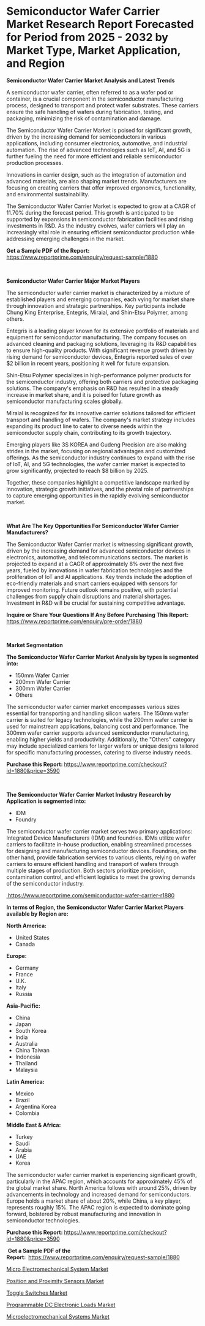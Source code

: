 <p><h1>Semiconductor Wafer Carrier Market Research Report Forecasted for Period from 2025 -  2032 by Market Type, Market Application, and Region</h1></p><p><strong>Semiconductor Wafer Carrier Market Analysis and Latest Trends</strong></p>
<p><p>A semiconductor wafer carrier, often referred to as a wafer pod or container, is a crucial component in the semiconductor manufacturing process, designed to transport and protect wafer substrates. These carriers ensure the safe handling of wafers during fabrication, testing, and packaging, minimizing the risk of contamination and damage.</p><p>The Semiconductor Wafer Carrier Market is poised for significant growth, driven by the increasing demand for semiconductors in various applications, including consumer electronics, automotive, and industrial automation. The rise of advanced technologies such as IoT, AI, and 5G is further fueling the need for more efficient and reliable semiconductor production processes.</p><p>Innovations in carrier design, such as the integration of automation and advanced materials, are also shaping market trends. Manufacturers are focusing on creating carriers that offer improved ergonomics, functionality, and environmental sustainability.</p><p>The Semiconductor Wafer Carrier Market is expected to grow at a CAGR of 11.70% during the forecast period. This growth is anticipated to be supported by expansions in semiconductor fabrication facilities and rising investments in R&D. As the industry evolves, wafer carriers will play an increasingly vital role in ensuring efficient semiconductor production while addressing emerging challenges in the market.</p></p>
<p><strong>Get a Sample PDF of the Report:&nbsp;</strong> <a href="https://www.reportprime.com/enquiry/request-sample/1880?utm_campaign=1900&utm_medium=2&utm_source=Github&utm_content=ia&utm_term=18032025&utm_id=semiconductor-wafer-carrier">https://www.reportprime.com/enquiry/request-sample/1880</a></p>
<p>&nbsp;</p>
<p><strong>Semiconductor Wafer Carrier Major Market Players</strong></p>
<p><p>The semiconductor wafer carrier market is characterized by a mixture of established players and emerging companies, each vying for market share through innovation and strategic partnerships. Key participants include Chung King Enterprise, Entegris, Miraial, and Shin-Etsu Polymer, among others.</p><p>Entegris is a leading player known for its extensive portfolio of materials and equipment for semiconductor manufacturing. The company focuses on advanced cleaning and packaging solutions, leveraging its R&D capabilities to ensure high-quality products. With significant revenue growth driven by rising demand for semiconductor devices, Entegris reported sales of over $2 billion in recent years, positioning it well for future expansion.</p><p>Shin-Etsu Polymer specializes in high-performance polymer products for the semiconductor industry, offering both carriers and protective packaging solutions. The company's emphasis on R&D has resulted in a steady increase in market share, and it is poised for future growth as semiconductor manufacturing scales globally.</p><p>Miraial is recognized for its innovative carrier solutions tailored for efficient transport and handling of wafers. The company's market strategy includes expanding its product line to cater to diverse needs within the semiconductor supply chain, contributing to its growth trajectory.</p><p>Emerging players like 3S KOREA and Gudeng Precision are also making strides in the market, focusing on regional advantages and customized offerings. As the semiconductor industry continues to expand with the rise of IoT, AI, and 5G technologies, the wafer carrier market is expected to grow significantly, projected to reach $8 billion by 2025.</p><p>Together, these companies highlight a competitive landscape marked by innovation, strategic growth initiatives, and the pivotal role of partnerships to capture emerging opportunities in the rapidly evolving semiconductor market.</p></p>
<p>&nbsp;</p>
<p><strong>What Are The Key Opportunities For Semiconductor Wafer Carrier Manufacturers?</strong></p>
<p><p>The Semiconductor Wafer Carrier market is witnessing significant growth, driven by the increasing demand for advanced semiconductor devices in electronics, automotive, and telecommunications sectors. The market is projected to expand at a CAGR of approximately 8% over the next five years, fueled by innovations in wafer fabrication technologies and the proliferation of IoT and AI applications. Key trends include the adoption of eco-friendly materials and smart carriers equipped with sensors for improved monitoring. Future outlook remains positive, with potential challenges from supply chain disruptions and material shortages. Investment in R&D will be crucial for sustaining competitive advantage.</p></p>
<p><strong>Inquire or Share Your Questions If Any Before Purchasing This Report:</strong> <a href="https://www.reportprime.com/enquiry/pre-order/1880?utm_campaign=1900&utm_medium=2&utm_source=Github&utm_content=ia&utm_term=18032025&utm_id=semiconductor-wafer-carrier">https://www.reportprime.com/enquiry/pre-order/1880</a></p>
<p>&nbsp;</p>
<p><strong>Market Segmentation</strong></p>
<p><strong>The Semiconductor Wafer Carrier Market Analysis by types is segmented into:</strong></p>
<p><ul><li>150mm Wafer Carrier</li><li>200mm Wafer Carrier</li><li>300mm Wafer Carrier</li><li>Others</li></ul></p>
<p><p>The semiconductor wafer carrier market encompasses various sizes essential for transporting and handling silicon wafers. The 150mm wafer carrier is suited for legacy technologies, while the 200mm wafer carrier is used for mainstream applications, balancing cost and performance. The 300mm wafer carrier supports advanced semiconductor manufacturing, enabling higher yields and productivity. Additionally, the "Others" category may include specialized carriers for larger wafers or unique designs tailored for specific manufacturing processes, catering to diverse industry needs.</p></p>
<p><strong>Purchase this Report:&nbsp;</strong><a href="https://www.reportprime.com/checkout?id=1880&price=3590&utm_campaign=1900&utm_medium=2&utm_source=Github&utm_content=ia&utm_term=18032025&utm_id=semiconductor-wafer-carrier">https://www.reportprime.com/checkout?id=1880&price=3590</a></p>
<p>&nbsp;</p>
<p><strong>The Semiconductor Wafer Carrier Market Industry Research by Application is segmented into:</strong></p>
<p><ul><li>IDM</li><li>Foundry</li></ul></p>
<p><p>The semiconductor wafer carrier market serves two primary applications: Integrated Device Manufacturers (IDM) and foundries. IDMs utilize wafer carriers to facilitate in-house production, enabling streamlined processes for designing and manufacturing semiconductor devices. Foundries, on the other hand, provide fabrication services to various clients, relying on wafer carriers to ensure efficient handling and transport of wafers through multiple stages of production. Both sectors prioritize precision, contamination control, and efficient logistics to meet the growing demands of the semiconductor industry.</p></p>
<p><a href="https://www.reportprime.com/semiconductor-wafer-carrier-r1880?utm_campaign=1900&utm_medium=2&utm_source=Github&utm_content=ia&utm_term=18032025&utm_id=semiconductor-wafer-carrier">&nbsp;https://www.reportprime.com/semiconductor-wafer-carrier-r1880</a></p>
<p><strong>In terms of Region, the Semiconductor Wafer Carrier Market Players available by Region are:</strong></p>
<p>
    <p> <strong> North America: </strong>
        <ul>
            <li>United States</li>
            <li>Canada</li>
        </ul>
        </p> 
    <p> <strong> Europe: </strong>
        <ul>
            <li>Germany</li>
            <li>France</li>
            <li>U.K.</li>
            <li>Italy</li>
            <li>Russia</li>
        </ul>
        </p> 
    <p> <strong> Asia-Pacific: </strong>
        <ul>
            <li>China</li>
            <li>Japan</li>
            <li>South Korea</li>
            <li>India</li>
            <li>Australia</li>
            <li>China Taiwan</li>
            <li>Indonesia</li>
            <li>Thailand</li>
            <li>Malaysia</li>
        </ul>
        </p> 
    <p> <strong> Latin America: </strong>
        <ul>
            <li>Mexico</li>
            <li>Brazil</li>
            <li>Argentina Korea</li>
            <li>Colombia</li>
        </ul>
        </p> 
    <p> <strong> Middle East & Africa: </strong>
        <ul>
            <li>Turkey</li>
            <li>Saudi</li>
            <li>Arabia</li>
            <li>UAE</li>
            <li>Korea</li>
        </ul>
    </p>
    </p>
<p><p>The semiconductor wafer carrier market is experiencing significant growth, particularly in the APAC region, which accounts for approximately 45% of the global market share. North America follows with around 25%, driven by advancements in technology and increased demand for semiconductors. Europe holds a market share of about 20%, while China, a key player, represents roughly 15%. The APAC region is expected to dominate going forward, bolstered by robust manufacturing and innovation in semiconductor technologies.</p></p>
<p><strong>Purchase this Report: </strong><a href="https://www.reportprime.com/checkout?id=1880&price=3590&utm_campaign=1900&utm_medium=2&utm_source=Github&utm_content=ia&utm_term=18032025&utm_id=semiconductor-wafer-carrier">https://www.reportprime.com/checkout?id=1880&price=3590</a></p>
<p>&nbsp;<strong>Get a Sample PDF of the Report:&nbsp;&nbsp;</strong><a href="https://www.reportprime.com/enquiry/request-sample/1880?utm_campaign=1900&utm_medium=2&utm_source=Github&utm_content=ia&utm_term=18032025&utm_id=semiconductor-wafer-carrier">https://www.reportprime.com/enquiry/request-sample/1880</a></p>
<p><strong></strong></p>
<p><p><a href="https://github.com/sharphadan/Market-Research-Report-List-1/blob/main/micro-electromechanical-system-market.md?utm_campaign=1900&utm_medium=2&utm_source=Github&utm_content=ia&utm_term=18032025&utm_id=semiconductor-wafer-carrier">Micro Electromechanical System Market</a></p><p><a href="https://github.com/neiridionna/Market-Research-Report-List-1/blob/main/position-and-proximity-sensors-market.md?utm_campaign=1900&utm_medium=2&utm_source=Github&utm_content=ia&utm_term=18032025&utm_id=semiconductor-wafer-carrier">Position and Proximity Sensors Market</a></p><p><a href="https://github.com/anggigpps/Market-Research-Report-List-1/blob/main/toggle-switches-market.md?utm_campaign=1900&utm_medium=2&utm_source=Github&utm_content=ia&utm_term=18032025&utm_id=semiconductor-wafer-carrier">Toggle Switches Market</a></p><p><a href="https://github.com/oeungcolesh0/Market-Research-Report-List-1/blob/main/programmable-dc-electronic-loads-market.md?utm_campaign=1900&utm_medium=2&utm_source=Github&utm_content=ia&utm_term=18032025&utm_id=semiconductor-wafer-carrier">Programmable DC Electronic Loads Market</a></p><p><a href="https://github.com/chaiszepkadk/Market-Research-Report-List-1/blob/main/microelectromechanical-systems-market.md?utm_campaign=1900&utm_medium=2&utm_source=Github&utm_content=ia&utm_term=18032025&utm_id=semiconductor-wafer-carrier">Microelectromechanical Systems Market</a></p></p>